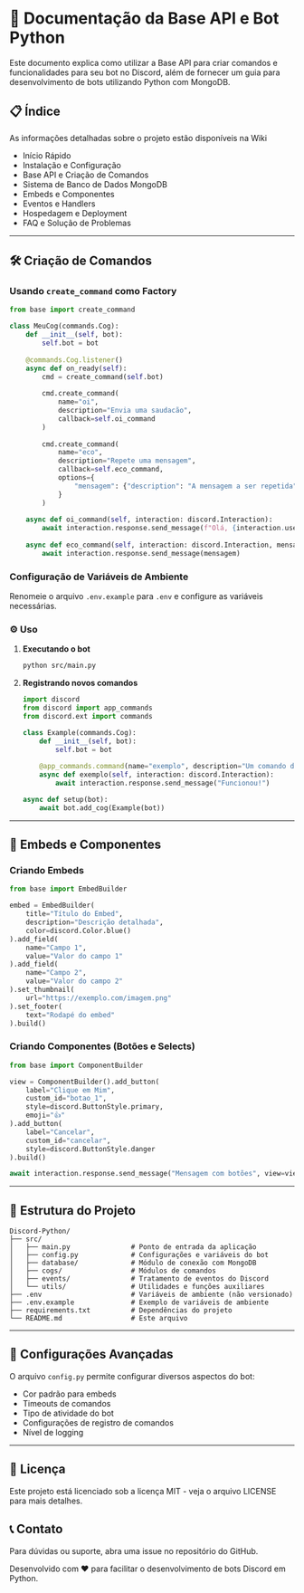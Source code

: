 # 🚀 Documentação da Base API e Bot Python

Este documento explica como utilizar a Base API para criar comandos e funcionalidades para seu bot no Discord, além de fornecer um guia para desenvolvimento de bots utilizando Python com MongoDB.

## 📋 Índice
As informações detalhadas sobre o projeto estão disponíveis na Wiki
- Início Rápido
- Instalação e Configuração
- Base API e Criação de Comandos
- Sistema de Banco de Dados MongoDB
- Embeds e Componentes
- Eventos e Handlers
- Hospedagem e Deployment
- FAQ e Solução de Problemas

---

## 🛠️ Criação de Comandos

### Usando `create_command` como Factory

```python
from base import create_command

class MeuCog(commands.Cog):
    def __init__(self, bot):
        self.bot = bot
        
    @commands.Cog.listener()
    async def on_ready(self):
        cmd = create_command(self.bot)
        
        cmd.create_command(
            name="oi",
            description="Envia uma saudacão",
            callback=self.oi_command
        )
        
        cmd.create_command(
            name="eco",
            description="Repete uma mensagem",
            callback=self.eco_command,
            options={
                "mensagem": {"description": "A mensagem a ser repetida"}
            }
        )
        
    async def oi_command(self, interaction: discord.Interaction):
        await interaction.response.send_message(f"Olá, {interaction.user.mention}!")
        
    async def eco_command(self, interaction: discord.Interaction, mensagem: str):
        await interaction.response.send_message(mensagem)
```

### Configuração de Variáveis de Ambiente

Renomeie o arquivo `.env.example` para `.env` e configure as variáveis necessárias.

### ⚙️ Uso

1. **Executando o bot**
   ```bash
   python src/main.py
   ```

2. **Registrando novos comandos**  
   ```python
   import discord
   from discord import app_commands
   from discord.ext import commands

   class Example(commands.Cog):
       def __init__(self, bot):
           self.bot = bot
       
       @app_commands.command(name="exemplo", description="Um comando de exemplo")
       async def exemplo(self, interaction: discord.Interaction):
           await interaction.response.send_message("Funcionou!")

   async def setup(bot):
       await bot.add_cog(Example(bot))
   ```

---

## 🎨 Embeds e Componentes

### Criando Embeds

```python
from base import EmbedBuilder

embed = EmbedBuilder(
    title="Título do Embed",
    description="Descrição detalhada",
    color=discord.Color.blue()
).add_field(
    name="Campo 1",
    value="Valor do campo 1"
).add_field(
    name="Campo 2",
    value="Valor do campo 2"
).set_thumbnail(
    url="https://exemplo.com/imagem.png"
).set_footer(
    text="Rodapé do embed"
).build()
```

### Criando Componentes (Botões e Selects)

```python
from base import ComponentBuilder

view = ComponentBuilder().add_button(
    label="Clique em Mim",
    custom_id="botao_1",
    style=discord.ButtonStyle.primary,
    emoji="👍"
).add_button(
    label="Cancelar",
    custom_id="cancelar",
    style=discord.ButtonStyle.danger
).build()

await interaction.response.send_message("Mensagem com botões", view=view)
```

---

## 📁 Estrutura do Projeto

```
Discord-Python/
├── src/
│   ├── main.py               # Ponto de entrada da aplicação
│   ├── config.py             # Configurações e variáveis do bot
│   ├── database/             # Módulo de conexão com MongoDB
│   ├── cogs/                 # Módulos de comandos
│   ├── events/               # Tratamento de eventos do Discord
│   └── utils/                # Utilidades e funções auxiliares
├── .env                      # Variáveis de ambiente (não versionado)
├── .env.example              # Exemplo de variáveis de ambiente
├── requirements.txt          # Dependências do projeto
└── README.md                 # Este arquivo
```

---

## 🔧 Configurações Avançadas

O arquivo `config.py` permite configurar diversos aspectos do bot:

- Cor padrão para embeds
- Timeouts de comandos
- Tipo de atividade do bot
- Configurações de registro de comandos
- Nível de logging

---

## 📝 Licença

Este projeto está licenciado sob a licença MIT - veja o arquivo LICENSE para mais detalhes.

## 📞 Contato

Para dúvidas ou suporte, abra uma issue no repositório do GitHub.

Desenvolvido com ❤️ para facilitar o desenvolvimento de bots Discord em Python.